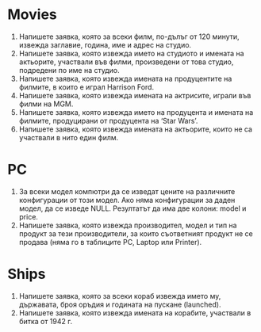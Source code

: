 # Movies
1. Напишете заявка, която за всеки филм,
по-дълъг от 120 минути, извежда
заглавие, година, име и адрес на студио.
2. Напишете заявка, която извежда името
на студиото и имената на актьорите,
участвали във филми, произведени от
това студио, подредени по име на студио.
3. Напишете заявка, която извежда имената
на продуцентите на филмите, в които е
играл Harrison Ford.
4. Напишете заявка, която извежда имената
на актрисите, играли във филми на MGM.
5. Напишете заявка, която извежда името
на продуцента и имената на филмите,
продуцирани от продуцента на ‘Star
Wars’.
6. Напишете заявка, която извежда имената
на актьорите, които не са участвали в
нито един филм. 

# PC
1. За всеки модел компютри да се
изведат цените на различните
конфигурации от този модел.
Ако няма конфигурации за
даден модел, да се изведе
NULL. Резултатът да има две
колони: model и price.
2. Напишете заявка, която извежда
производител, модел и тип на
продукт за тези производители,
за които съответният продукт не
се продава (няма го в таблиците
PC, Laptop или Printer).

# Ships
1. Напишете заявка, която
за всеки кораб извежда
името му, държавата,
броя оръдия и годината
на пускане (launched).
2. Напишете заявка, която
извежда имената на
корабите, участвали в
битка от 1942 г. 